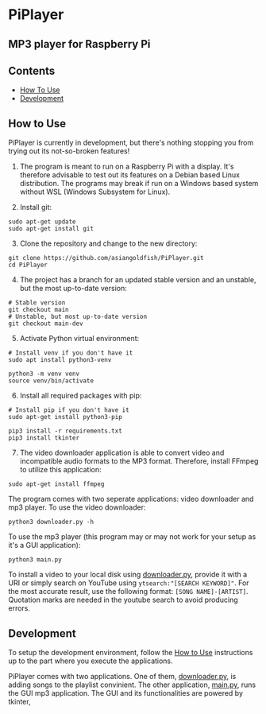 # **PiPlayer**

MP3 player for Raspberry Pi
---
## **Contents**
- [How To Use](#how-to-use)
- [Development](#development)

## **How to Use**
PiPlayer is currently in development, but there's nothing stopping you from trying out its not-so-broken features!

1. The program is meant to run on a Raspberry Pi with a display. It's therefore advisable to test out its features on a Debian based Linux distribution. The programs may break if run on a Windows based system without WSL (Windows Subsystem for Linux).

2. Install git:
```
sudo apt-get update
sudo apt-get install git
```
3. Clone the repository and change to the new directory:
```
git clone https://github.com/asiangoldfish/PiPlayer.git
cd PiPlayer
```
4. The project has a branch for an updated stable version and an unstable, but the most up-to-date version:
```
# Stable version
git checkout main
# Unstable, but most up-to-date version
git checkout main-dev
```
5. Activate Python virtual environment:
```
# Install venv if you don't have it
sudo apt install python3-venv

python3 -m venv venv
source venv/bin/activate
```
6. Install all required packages with pip:
```
# Install pip if you don't have it
sudo apt-get install python3-pip

pip3 install -r requirements.txt
pip3 install tkinter
```
7. The video downloader application is able to convert video and incompatible audio formats to the MP3 format. Therefore, install FFmpeg to utilize this application:
```
sudo apt-get install ffmpeg
```

The program comes with two seperate applications: video downloader and mp3 player. To use the video downloader:
```
python3 downloader.py -h
```
To use the mp3 player (this program may or may not work for your setup as it's a GUI application):
```
python3 main.py
```

To install a video to your local disk using [downloader.py](./downloader.py), provide it with a URI or simply search on YouTube using `ytsearch:"[SEARCH KEYWORD]"`. For the most accurate result, use the following format: `[SONG NAME]-[ARTIST]`. Quotation marks are needed in the youtube search to avoid producing errors.

## **Development**
To setup the development environment, follow the [How to Use](#how-to-use) instructions up to the part where you execute the applications.

PiPlayer comes with two applications. One of them, [downloader.py](./downloader.py), is adding songs to the playlist convinient. The other application, [main.py](./main.py), runs the GUI mp3 application. The GUI and its functionalities are powered by tkinter,